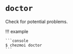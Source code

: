 # `doctor`

Check for potential problems.

!!! example

    ```console
    $ chezmoi doctor
    ```
